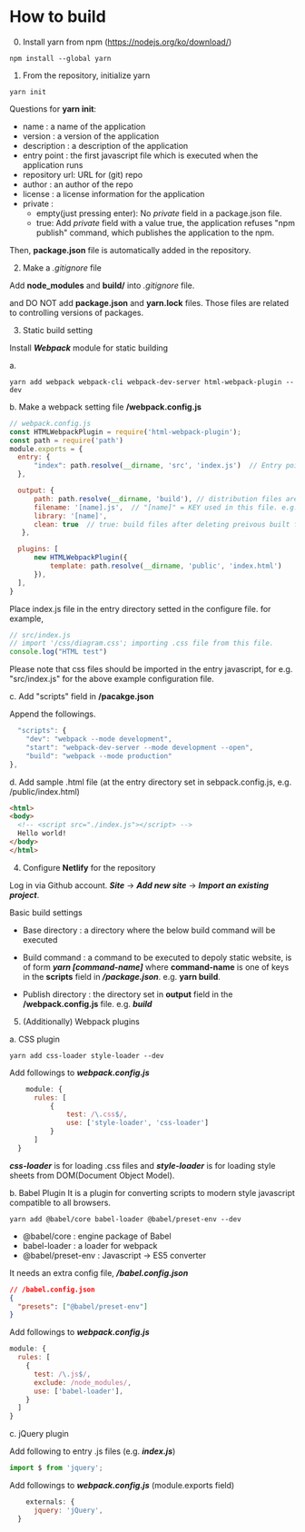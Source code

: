 # How to build

0. Install yarn from npm (https://nodejs.org/ko/download/)
```
npm install --global yarn
```


1. From the repository, initialize yarn
```
yarn init
```

Questions for **yarn init**:
  * name          : a name of the application
  * version       : a version of the application
  * description   : a description of the application
  * entry point   : the first javascript file which is executed when the application runs
  * repository url: URL for (git) repo
  * author        : an author of the repo
  * license       : a license information for the application
  * private       : 
    * empty(just pressing enter): No *private* field in a package.json file.
    * true: Add *private* field with a value true, the application refuses "npm publish" command, which publishes the application to the npm.

Then, **package.json** file is automatically added in the repository.


2. Make a *.gitignore* file

Add **node_modules** and **build/** into *.gitignore* file.

and DO NOT add **package.json** and **yarn.lock** files. Those files are related to controlling versions of packages.


3. Static build setting

Install ***Webpack*** module for static building

  a.
  ```
  yarn add webpack webpack-cli webpack-dev-server html-webpack-plugin --dev
  ```

  b. Make a webpack setting file **/webpack.config.js**
  ```javascript
  // webpack.config.js
  const HTMLWebpackPlugin = require('html-webpack-plugin');
  const path = require('path')
  module.exports = {
    entry: { 
        "index": path.resolve(__dirname, 'src', 'index.js')  // Entry point. 
    },

    output: { 
        path: path.resolve(__dirname, 'build'), // distribution files are generated in "build/"
        filename: '[name].js',  // "[name]" = KEY used in this file. e.g.) entry: {"index": } => [name] = index 
        library: '[name]',
        clean: true  // true: build files after deleting preivous built files
     },

    plugins: [
        new HTMLWebpackPlugin({
            template: path.resolve(__dirname, 'public', 'index.html')
        }),
    ],
  }
  ```
  Place index.js file in the entry directory setted in the configure file. for example, 
  ```javascript
  // src/index.js
  // import '/css/diagram.css'; importing .css file from this file.
  console.log("HTML test")
  ```

  Please note that css files should be imported in the entry javascript, for e.g. "src/index.js" for the above example configuration file.

  c. Add "scripts" field in **/pacakge.json**

  Append the followings.
  ```javascript
    "scripts": {
      "dev": "webpack --mode development",
      "start": "webpack-dev-server --mode development --open",
      "build": "webpack --mode production"
  },
  ```

  d. Add sample .html file (at the entry directory set in sebpack.config.js, e.g. /public/index.html)
  ```HTML
  <html>
  <body>
    <!-- <script src="./index.js"></script> -->
    Hello world!
  </body>
  </html>
  ```


4. Configure **Netlify** for the repository

Log in via Github account. ***Site*** -> ***Add new site*** -> ***Import an existing project***.

Basic build settings
* Base directory    : a directory where the below build command will be executed
* Build command     : a command to be executed to depoly static website, is of form ***yarn [command-name]*** 
where **command-name** is one of keys in the **scripts** field in ***/package.json***. e.g. **yarn build**.

* Publish directory : the directory set in **output** field in the **/webpack.config.js** file. e.g. ***build***


5. (Additionally) Webpack plugins

  a. CSS plugin
  ```
  yarn add css-loader style-loader --dev
  ```
  Add followings to ***webpack.config.js***
  ```javascript
      module: {
        rules: [
            {
                test: /\.css$/,
                use: ['style-loader', 'css-loader']
            }
        ]
    }
  ```

  ***css-loader*** is for loading .css files and ***style-loader*** is for loading style sheets from DOM(Document Object Model).

  b. Babel Plugin 
  It is a plugin for converting scripts to modern style javascript compatible to all browsers.
  ```
  yarn add @babel/core babel-loader @babel/preset-env --dev
  ```

  * @babel/core       : engine package of Babel
  * babel-loader      : a loader for webpack
  * @babel/preset-env : Javascript -> ES5 converter
  
  It needs an extra config file, ***/babel.config.json***
  ```JSON
  // /babel.config.json
  {
    "presets": ["@babel/preset-env"]
  }
  ```

  Add followings to ***webpack.config.js***
  ```javascript
  module: {
    rules: [
      {
        test: /\.js$/,
        exclude: /node_modules/,
        use: ['babel-loader'],
      }
    ]
  }
  ```

  c. jQuery plugin

  Add following to entry .js files (e.g. ***index.js***)
  ```javascript
  import $ from 'jquery';
  ```
  Add followings to ***webpack.config.js*** (module.exports field)
  ```javascript
      externals: {
        jquery: 'jQuery',
    }
  ```